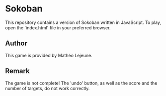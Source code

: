 # Sokoban

This repository contains a version of Sokoban written in JavaScript.
To play, open the 'index.html' file in your preferred browser.

## Author

This game is provided by Mathéo Lejeune.

## Remark
The game is not complete! The 'undo' button, as well as the score and the number of targets, do not work correctly.


